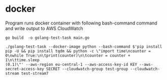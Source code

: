 # docker

Program runs docker container with following bash-command command and write output to AWS CloudWatch

```shell
go build  -o golang-test-task main.go
```

```shell
./golang-test-task --docker-image python --bash-command $'pip install pip -U && pip install tqdm && python -c \"import time\ncounter = 0\nwhile True:\n\tprint(counter)\n\tcounter = counter + 1\n\ttime.sleep
(0.1)\"' --aws-region eu-central-1 --aws-access-key-id KEY --aws-secret-access-key SECRET --cloudwatch-group test-group --cloudwatch-stream test-stream7
```